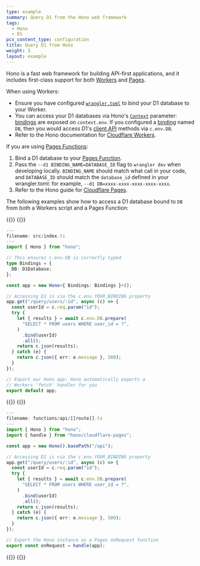 ```yaml
---
type: example
summary: Query D1 from the Hono web framework
tags:
  - Hono
  - D1
pcx_content_type: configuration
title: Query D1 from Hono
weight: 3
layout: example
---
```


Hono is a fast web framework for building API-first applications, and it includes first-class support for both [Workers](/workers/) and [Pages](/pages/).

When using Workers:

- Ensure you have configured [`wrangler.toml`](/d1/get-started/#4-bind-your-worker-to-your-d1-database) to bind your D1 database to your Worker.
- You can access your D1 databases via Hono's [`Context`](https://hono.dev/api/context) parameter: [bindings](https://hono.dev/getting-started/cloudflare-workers#bindings) are exposed on `context.env`. If you configured a [binding](/pages/functions/bindings/#d1-databases) named `DB`, then you would access D1's [client API](/d1/build-with-d1/d1-client-api/#query-statement-methods) methods via `c.env.DB`.
- Refer to the Hono documentation for [Cloudflare Workers](https://hono.dev/getting-started/cloudflare-workers).

If you are using [Pages Functions](/pages/functions/):

1. Bind a D1 database to your [Pages Function](/pages/functions/bindings/#d1-databases).
2. Pass the `--d1 BINDING_NAME=DATABASE_ID` flag to `wrangler dev` when developing locally. `BINDING_NAME` should match what call in your code, and `DATABASE_ID` should match the `database_id` defined in your wrangler.toml: for example, `--d1 DB=xxxx-xxxx-xxxx-xxxx-xxxx`.
3. Refer to the Hono guide for [Cloudflare Pages](https://hono.dev/getting-started/cloudflare-pages).

The following examples show how to access a D1 database bound to `DB` from both a Workers script and a Pages Function:

{{<tabs labels="Workers | Pages">}}
{{<tab label="Workers" default="true">}}

```ts
---
filename: src/index.ts
---
import { Hono } from "hono";

// This ensures c.env.DB is correctly typed
type Bindings = {
  DB: D1Database;
};

const app = new Hono<{ Bindings: Bindings }>();

// Accessing D1 is via the c.env.YOUR_BINDING property
app.get("/query/users/:id", async (c) => {
  const userId = c.req.param("id");
  try {
    let { results } = await c.env.DB.prepare(
      "SELECT * FROM users WHERE user_id = ?",
    )
      .bind(userId)
      .all();
    return c.json(results);
  } catch (e) {
    return c.json({ err: e.message }, 500);
  }
});

// Export our Hono app: Hono automatically exports a
// Workers 'fetch' handler for you
export default app;
```

{{</tab>}}
{{<tab label="Pages">}}

```ts
---
filename: functions/api/[[route]].ts
---
import { Hono } from "hono";
import { handle } from "hono/cloudflare-pages";

const app = new Hono().basePath("/api");

// Accessing D1 is via the c.env.YOUR_BINDING property
app.get("/query/users/:id", async (c) => {
  const userId = c.req.param("id");
  try {
    let { results } = await c.env.DB.prepare(
      "SELECT * FROM users WHERE user_id = ?",
    )
      .bind(userId)
      .all();
    return c.json(results);
  } catch (e) {
    return c.json({ err: e.message }, 500);
  }
});

// Export the Hono instance as a Pages onRequest function
export const onRequest = handle(app);
```

{{</tab>}}
{{</tabs>}}
